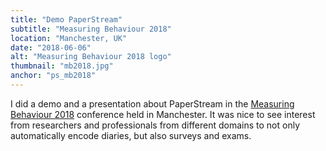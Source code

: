 ```yaml
---
title: "Demo PaperStream"
subtitle: "Measuring Behaviour 2018"
location: "Manchester, UK"
date: "2018-06-06"
alt: "Measuring Behaviour 2018 logo"
thumbnail: "mb2018.jpg"
anchor: "ps_mb2018"
---
```

I did a demo and a presentation about PaperStream in the [Measuring Behaviour 2018](https://www.measuringbehavior.org/mb2018/) conference held in Manchester. It was nice to see interest from researchers and professionals from different domains to not only automatically encode diaries, but also surveys and exams.
